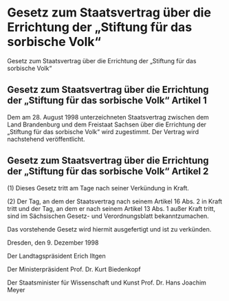 # Gesetz zum Staatsvertrag über die Errichtung der „Stiftung für das sorbische Volk“

Gesetz zum Staatsvertrag über die Errichtung der „Stiftung für das sorbische Volk“

## Gesetz zum Staatsvertrag über die Errichtung der „Stiftung für das sorbische Volk“ Artikel 1

Dem am 28. August 1998 unterzeichneten 
        Staatsvertrag zwischen dem Land Brandenburg und dem Freistaat Sachsen über die Errichtung der „Stiftung für das sorbische Volk“ wird zugestimmt. Der Vertrag wird nachstehend veröffentlicht.


## Gesetz zum Staatsvertrag über die Errichtung der „Stiftung für das sorbische Volk“ Artikel 2

(1) Dieses Gesetz tritt am Tage nach seiner Verkündung in Kraft.

(2) Der Tag, an dem der Staatsvertrag nach seinem Artikel 16 Abs. 2 in Kraft tritt und der Tag, an dem er nach seinem Artikel 13 Abs. 1 außer Kraft tritt, sind im Sächsischen Gesetz- und Verordnungsblatt bekanntzumachen.

Das vorstehende Gesetz wird hiermit ausgefertigt und ist zu verkünden.

Dresden, den 9. Dezember 1998

Der Landtagspräsident 
         Erich Iltgen

Der Ministerpräsident 
         Prof. Dr. Kurt Biedenkopf

Der Staatsminister für Wissenschaft und Kunst 
         Prof. Dr. Hans Joachim Meyer



